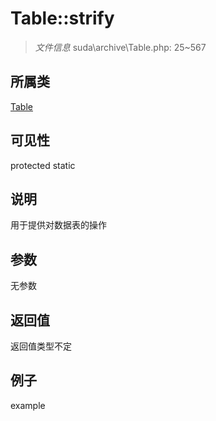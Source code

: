 # Table::strify

> *文件信息* suda\archive\Table.php: 25~567
## 所属类 

[Table](../Table.md)

## 可见性

  protected  static
## 说明


用于提供对数据表的操作

## 参数

无参数
## 返回值
返回值类型不定
## 例子

example